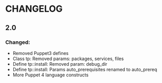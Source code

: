 # CHANGELOG

## 2.0
### Changed:
* Removed Puppet3 defines
* Class tp: Removed params: packages, services, files
* Define tp::install: Removed param: debug_dir
* Define tp::install: Params auto_prerequisites renamed to auto_prereq
* More Puppet 4 language constructs
